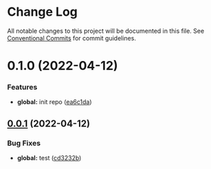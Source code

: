 # Change Log

All notable changes to this project will be documented in this file.
See [Conventional Commits](https://conventionalcommits.org) for commit guidelines.

# 0.1.0 (2022-04-12)


### Features

* **global:** init repo ([ea6c1da](https://github.com/Choi-Keith/keith-components/commit/ea6c1da665b5e69826008018b7db0d5c158f792a))





## [0.0.1](http://192.168.80.129:8888/choikeith/k-components/compare/@keith/button@0.1.7...@keith/button@0.0.1) (2022-04-12)


### Bug Fixes

* **global:** test ([cd3232b](http://192.168.80.129:8888/choikeith/k-components/commits/cd3232befa0a3f1e66a59f6cfc9e855244454335))
